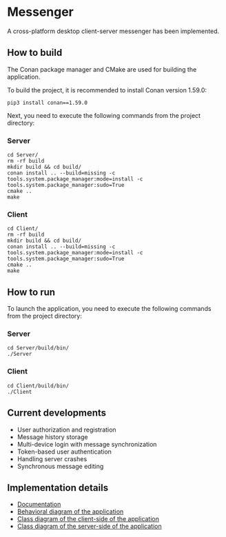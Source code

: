 # Messenger
A cross-platform desktop client-server messenger has been implemented.

## How to build
The Conan package manager and CMake are used for building the application.

To build the project, it is recommended to install Conan version 1.59.0:
```
pip3 install conan==1.59.0
```

Next, you need to execute the following commands from the project directory:
### Server
```
cd Server/
rm -rf build
mkdir build && cd build/
conan install .. --build=missing -c tools.system.package_manager:mode=install -c tools.system.package_manager:sudo=True
cmake ..
make
```

### Client
```
cd Client/
rm -rf build
mkdir build && cd build/
conan install .. --build=missing -c tools.system.package_manager:mode=install -c tools.system.package_manager:sudo=True
cmake ..
make
```

## How to run
To launch the application, you need to execute the following commands from the project directory:
### Server
```
cd Server/build/bin/
./Server
```

### Client
```
cd Client/build/bin/
./Client
```

## Current developments
- User authorization and registration
- Message history storage
- Multi-device login with message synchronization
- Token-based user authentication
- Handling server crashes
- Synchronous message editing

## Implementation details
- [Documentation](documentation.docx)
- [Behavioral diagram of the application](UML/model.png)
- [Class diagram of the client-side of the application](UML/uml-Client.png)
- [Class diagram of the server-side of the application](UML/uml-Server.png)